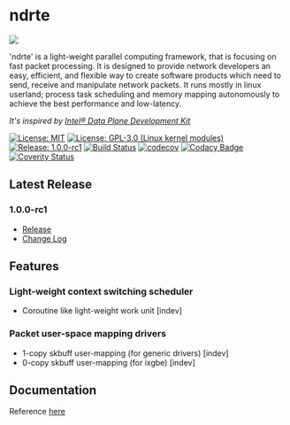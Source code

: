 # ndrte

<img src="https://avatars3.githubusercontent.com/u/19686401" align="center" />

'ndrte' is a light-weight parallel computing framework, that is focusing on fast packet processing.
It is designed to provide network developers an easy, efficient, and flexible way to create software products which need to send, receive and manipulate network packets.
It runs mostly in linux userland; process task scheduling and memory mapping autonomously to achieve the best performance and low-latency.

*It's inspired by [Intel® Data Plane Development Kit](http://dpdk.org/)*

[![License: MIT](https://img.shields.io/badge/License-MIT-green.svg)](https://opensource.org/licenses/MIT)
[![License: GPL-3.0 (Linux kernel modules)](https://img.shields.io/badge/License-GPL--3.0-green.svg)](https://opensource.org/licenses/GPL-3.0)
[![Release: 1.0.0-rc1](https://img.shields.io/badge/release-v1.0.0--rc1-blue.svg)](https://github.com/openndr/ndrte/releases/tag/v1.0.0-rc1)
[![Build Status](https://travis-ci.org/openndr/ndrte.svg?branch=master)](https://travis-ci.org/openndr/ndrte)
[![codecov](https://codecov.io/gh/openndr/ndrte/branch/master/graph/badge.svg)](https://codecov.io/gh/openndr/ndrte)
[![Codacy Badge](https://api.codacy.com/project/badge/Grade/6fcd0e75a03d4eeaace932209af682f0)](https://www.codacy.com/app/Revimal/ndrte?utm_source=github.com&amp;utm_medium=referral&amp;utm_content=openndr/ndrte&amp;utm_campaign=Badge_Grade)
[![Coverity Status](https://img.shields.io/coverity/scan/15327.svg)](https://scan.coverity.com/projects/openndr-ndrte)

## Latest Release
### 1.0.0-rc1
- [Release](https://github.com/openndr/ndrte/releases/tag/v1.0.0-rc1)
- [Change Log]()

## Features
### Light-weight context switching scheduler
* Coroutine like light-weight work unit [indev]

### Packet user-space mapping drivers
* 1-copy skbuff user-mapping (for generic drivers) [indev]
* 0-copy skbuff user-mapping (for ixgbe) [indev]

## Documentation
Reference [here](https://github.com/openndr/ndrte/wiki)
